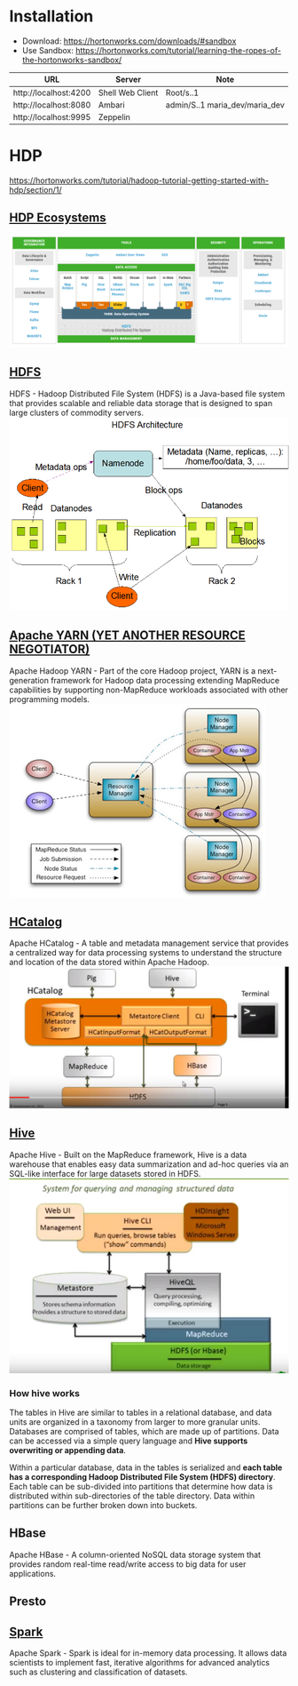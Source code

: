 # Installation
* Download: https://hortonworks.com/downloads/#sandbox
* Use Sandbox: https://hortonworks.com/tutorial/learning-the-ropes-of-the-hortonworks-sandbox/

| URL          |Server           |Note   |
| ------------- |----- | ----- | 
|http://localhost:4200  | Shell Web Client | Root/s..1 | 
|http://localhost:8080  | Ambari | admin/S..1  maria_dev/maria_dev | 
|http://localhost:9995  | Zeppelin | | 
# HDP 
https://hortonworks.com/tutorial/hadoop-tutorial-getting-started-with-hdp/section/1/

## [HDP Ecosystems](https://hortonworks.com/ecosystems/)
![alt text](images/hdp-projects.png)

## [HDFS](https://hortonworks.com/apache/hdfs/)
HDFS - Hadoop Distributed File System (HDFS) is a Java-based file system that provides scalable and reliable data storage that is designed to span large clusters of commodity servers.
![alt text](images/hdfs-architecture.png)

## [Apache YARN (YET ANOTHER RESOURCE NEGOTIATOR)](https://hortonworks.com/blog/apache-hadoop-yarn-background-and-an-overview/)
Apache Hadoop YARN - Part of the core Hadoop project, YARN is a next-generation framework for  Hadoop data processing extending MapReduce capabilities by supporting non-MapReduce workloads associated with other programming models.
![alt text](images/yarn-architecture.png)

## [HCatalog](https://www.bmc.com/blogs/what-is-apache-hcatalog-hcatalog-explained/)
Apache HCatalog - A table and metadata management service that provides a centralized way for data processing systems to understand the structure and location of the data stored within Apache Hadoop.
![alt text](images/hcatalog.png)

## [Hive](https://hortonworks.com/apache/hive/)
Apache Hive - Built on the MapReduce framework, Hive is a data warehouse that enables easy data summarization and ad-hoc queries via an SQL-like interface for large datasets stored in HDFS.
![alt text](images/hive.png)

### How hive works
The tables in Hive are similar to tables in a relational database, and data units are organized in a taxonomy from larger to more granular units. Databases are comprised of tables, which are made up of partitions. Data can be accessed via a simple query language and **Hive supports overwriting or appending data**.

Within a particular database, data in the tables is serialized and **each table has a corresponding Hadoop Distributed File System (HDFS) directory**. Each table can be sub-divided into partitions that determine how data is distributed within sub-directories of the table directory. Data within partitions can be further broken down into buckets.
## HBase
Apache HBase - A column-oriented NoSQL data storage system that provides random real-time read/write access to big data for user applications.

## Presto

## [Spark](https://hortonworks.com/apache/spark/)
Apache Spark - Spark is ideal for in-memory data processing. It allows data scientists to implement fast, iterative algorithms for advanced analytics such as clustering and classification of datasets.



